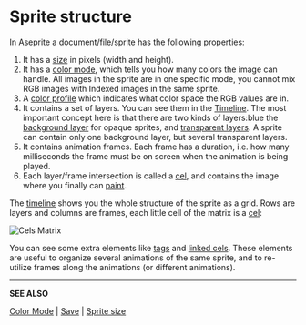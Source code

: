 # Sprite structure

In Aseprite a document/file/sprite has the following properties:

1. It has a [size](sprite-size.md) in pixels (width and height).
1. It has a [color mode](color-mode.md), which tells you how many
   colors the image can handle. All images in the sprite are in one
   specific mode, you cannot mix RGB images with Indexed images in the
   same sprite.
1. A [color profile](color-profile.md) which indicates what color space the RGB values are in.
1. It contains a set of layers. You can see them in
   the [Timeline](timeline.md). The most important concept here is
   that there are two kinds of layers:blue
   the [background layer](layers.md#background-layer) for opaque sprites, and
   [transparent layers](layers.md#transparent-layers).
   A sprite can contain only one background layer, but several
   transparent layers.
1. It contains animation frames. Each frame has a duration, i.e. how many milliseconds
   the frame must be on screen when the animation is being played.
1. Each layer/frame intersection is called a [cel](cel.md),
   and contains the image where you finally can [paint](drawing.md).

The [timeline](timeline.md) shows you the whole structure of the
sprite as a grid. Rows are layers and columns are frames, each
little cell of the matrix is a [cel](cel.md):

<img src="/docs/sprite/sprite-components.png" alt="Cels Matrix" class="xN" />

You can see some extra elements like [tags](tags.md) and [linked
cels](linked-cels.md). These elements are useful to organize several
animations of the same sprite, and to re-utilize frames along the
animations (or different animations).

---

**SEE ALSO**

[Color Mode](color-mode.md) |
[Save](save.md) |
[Sprite size](sprite-size.md)
